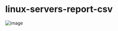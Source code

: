 # linux-servers-report-csv


![image](https://user-images.githubusercontent.com/27489869/119267770-9c6e4080-bc0d-11eb-9efd-67b82874cf52.png)
